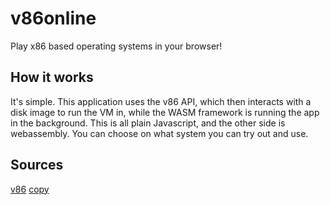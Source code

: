 # v86online
Play x86 based operating systems in your browser!

## How it works
It's simple. This application uses the v86 API, which then interacts with a disk image to run the VM in, while the WASM framework is running the app in the background. This is all plain Javascript, and the other side is webassembly. You can choose on what system you can try out and use.

## Sources
[v86](https://github.com/copy/v86/)
[copy](https://github.com/copy)
